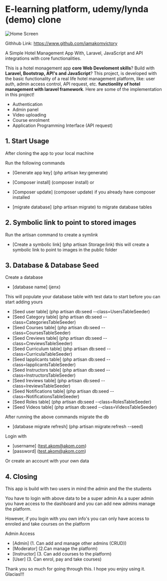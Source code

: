 # E-learning platform, udemy/lynda (demo) clone

![Home Screen](/images/cover.jpg)

Githhub Link: https://www.github.com/iamakomvictory

A Simple Hotel Management App With, Laravel, JavaScript and API integrations with core functionalities.

This is a hotel monagement app **core Web Develoment skills**? Build with **Laravel, Bootstrap, API's and JavaScript**? This project, is developed with the basic functionality of a real life hotel management platform, like: user auth, admin access control, API request, etc. **functionlity of hotel management with laravel framework**. Here are some of the implementation in this project!

-   Authentication
-   Admin panel
-   Video uploading
-   Course enrolment
-   Application Programming Interface (API request)


## 1. Start Usage 
After cloning the app to your local machine

Run the following commands
-   [Generate app key] (php artisan key:generate)

-   [Composer install] (composer install) or
-   [Composer update] (composer update) if you already have composer installed

-   [migrate database] (php artisan migrate) to migrate database tables

## 2. Symbolic link to point to stored images
Run the artisan command to create a symlink
-   [Create a symbolic link] (php artisan Storage:link)
this will create a symbolic link to point to images
in the public folder


## 3. Database & Database Seed
Create a database
-   [database name] (jenx)

This will populate your database table with test data to start before you can start adding yours
-   [Seed user table] (php artisan db:seed --class=UsersTableSeeder)
-   [Seed Category table] (php artisan db:seed --class=CategoriesTableSeeder)
-   [Seed Courses table] (php artisan db:seed --class=CoursesTableSeeder)
-   [Seed Creviews table] (php artisan db:seed --class=CreviewsTableSeeder)
-   [Seed Curriculum table] (php artisan db:seed --class=CurriculaTableSeeder)
-   [Seed Iapplicants table] (php artisan db:seed --class=IapplicantsTableSeeder)
-   [Seed Instructors table] (php artisan db:seed --class=InstructorsTableSeeder)
-   [Seed Ireviews table] (php artisan db:seed --class=IreviewsTableSeeder)
-   [Seed Notifications table] (php artisan db:seed --class=NotificationsTableSeeder)
-   [Seed Roles table] (php artisan db:seed --class=RolesTableSeeder)
-   [Seed Videos table] (php artisan db:seed --class=VideosTableSeeder)

After running the above commands migrate the db
-   [database migrate refresh] (php artisan migrate:refresh --seed)

Login with 
-   [username] (test.akom@akom.com)
-   [password] (test.akom@akom.com)

Or create an account with your own data


## 4. Closing
This app is build with two users in mind the admin and the the students

You have to login with above data to be a super admin
As a super admin you have access to the dashboard and you can add new admins manage the platform.

However, if you login with you own info's you can only have access to enroled and take courses on the platform

Admin Access
-   [Admin] (1. Can add and manage other admins (CRUD))
-   [Moderator] (2.Can manage the platform)
-   [Instructor] (3. Can add courses to the platform)
-   [User] (3. Can enrol, pay and take courses)

Thank you so much for going through this. I hope you enjoy using it. Glacias!!!
